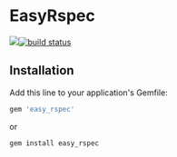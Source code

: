 # EasyRspec
<a href="https://codeclimate.com/github/jasonmattingly/easy_rspec/maintainability"><img src="https://api.codeclimate.com/v1/badges/25a2889cda5d88e4d9df/maintainability" /></a>[![build status](https://travis-ci.org/jasonmattingly/easy_rspec.svg?branch=master)](https://travis-ci.org/jasonmattingly/easy_rspec)

## Installation

Add this line to your application's Gemfile:

```ruby
gem 'easy_rspec'
```

or
```ruby
gem install easy_rspec
```
